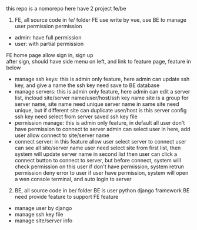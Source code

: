 this repo is a nomorepo
here have 2 project fe/be 
1. FE, all source code in fe/ folder
FE use write by vue, use BE to manage user permission
permission
  - admin: have full permission
  - user: with partial permission

FE home page allow sign in, sign up  
after sign, should have side menu on left, and link to feature page, feature in below
- manage ssh keys: this is admin only feature, here admin can update ssh key, and give a name
  the ssh key need save to BE database
- manage servers: this is admin only feature, here admin can edit a server list, incloud site/server name/user/host/ssh key name
  site is a group for server name, site name need unique
  server name in same site need unique, but if different site can duplicate
  user/host is this server config 
  ssh key need select from server saved ssh key file
- permission manage: this is admin only feature, in default all user don't have permission to connect to server
  admin can select user in here, add user allow connect to site/server name  
- connect server: in this feature allow user select server to connect
  user can see all site/server name 
  user need select site from first list, then system will update server name in second list
  then user can click a connect button to connect to server, but before connect, system will check permission on this user
  if don't have permission, system retrun permission deny error to user
  if user have permission, system will open a wen console terminal, and auto login to server

2. BE, all source code in be/ folder
BE is user python django framework 
BE need provide feature to support FE feature
- manage user by django
- manage ssh key file
- manage site/server info 
